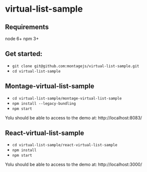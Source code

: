 # virtual-list-sample

## Requirements
node 6+
npm 3+

## Get started:
* `git clone git@github.com:montagejs/virtual-list-sample.git`
* `cd virtual-list-sample`


## Montage-virtual-list-sample
* `cd virtual-list-sample/montage-virtual-list-sample`
* `npm install --legacy-bundling`
* `npm start`

Yolu should be able to access to the demo at: http://localhost:8083/


## React-virtual-list-sample
* `cd virtual-list-sample/react-virtual-list-sample`
* `npm install`
* `npm start`

Yolu should be able to access to the demo at: http://localhost:3000/
